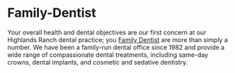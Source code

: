 # Family-Dentist
Your overall health and dental objectives are our first concern at our Highlands Ranch dental practice; you [Family Dentist](https://www.cottonwooddentalgroup.com/) are more than simply a number. We have been a family-run dental office since 1982 and provide a wide range of compassionate dental treatments, including same-day crowns, dental implants, and cosmetic and sedative dentistry.
